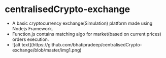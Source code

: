# centralisedCrypto-exchange
<ul>
<li>A basic cryptocurrency exchange(Simulation) platform made using Nodejs Framework.</li>
<li>Function.js contains matching algo for market(based on current prices) orders execution.</li>
<li>![alt text](https://github.com/bhatipradeep/centralisedCrypto-exchange/blob/master/img1.png)</li>
</ul>
